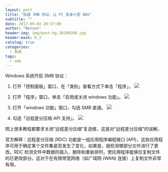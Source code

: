 ```yaml
---
layout: post
title: "加速 SMB 协议，让 PC 变身小型 NAS"
subtitle: ""
date: 2017-09-03 20:57:00
author: "Benson"
header-img: img/post-bg-20180108.jpg
header-mask: 0.3
catalog: true
categories:
  - 系统
tags:
  - smb
---
```


Windows 系统开启 SMB 协议：

1. 打开「控制面板」窗口，在「类别」查看方式下单击「程序」。
   ![](https://pic1.zhimg.com/v2-af3e5c2a16a1f245ac6584097c53be60_r.jpg)

2. 打开「程序」窗口，单击「启用或关闭 windows 功能」。
   ![](https://pic1.zhimg.com/v2-36207f67a5eb3aeb8ee7c1ae855b13dc_r.jpg)

3. 打开「windows 功能」窗口，勾选 SMB 直通。
   ![](https://pic3.zhimg.com/v2-b1feb5554e6f1da003266be9cb470dfe_r.jpg)

4. 勾选「远程差分压缩 API 支持」。
   ![](https://pic4.zhimg.com/v2-c5fc3e3d771b6e4bd2516372c69b340b_r.jpg)

网上很多教程都要求关闭“远程差分压缩”复选框，这是对“远程差分压缩”的误解。

官方解释：远程差分压缩 (RDC) 功能是一组应用程序编程接口 (API)，这些应用程序可用于确定某个文件集是否发生了变化，如果是，就检测哪部分文件进行了更改。RDC 检测文件中数据的插入、删除和重新排列，使应用程序能够仅复制文件的已更改部分。这对于在有限带宽网络（如广域网 (WAN) 连接）上复制文件非常有用。
